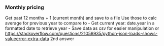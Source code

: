 
### Monthly pricing

Get past 12 months + 1 (current month) and save to a file
Use those to calc average for previous year to compare to
	- Get current year: date.year in a formatted date to retrieve year
	- Save data as csv for easier manipulation or https://stackoverflow.com/questions/21058935/python-json-loads-shows-valueerror-extra-data 2nd answer